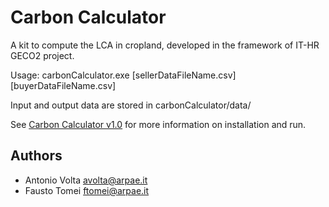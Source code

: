 # Carbon Calculator
A kit to compute the LCA in cropland, developed in the framework of IT-HR GECO2 project.

Usage: carbonCalculator.exe [sellerDataFileName.csv] [buyerDataFileName.csv] 

Input and output data are stored in carbonCalculator/data/

See [Carbon Calculator v1.0](https://github.com/ARPA-SIMC/carbonCalculator/releases/tag/V1.0.0) for more information on installation and run.


## Authors
- Antonio Volta avolta@arpae.it
- Fausto Tomei ftomei@arpae.it
